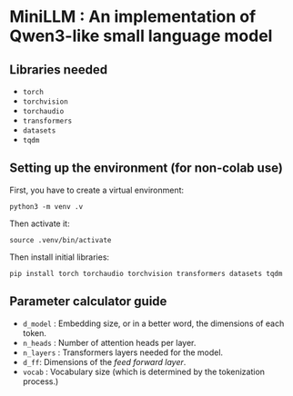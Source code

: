 # MiniLLM : An implementation of Qwen3-like small language model

## Libraries needed

* `torch`
* `torchvision`
* `torchaudio`
* `transformers`
* `datasets`
* `tqdm`

## Setting up the environment (for non-colab use)

First, you have to create a virtual environment:

```
python3 -m venv .v 
```

Then activate it:

```
source .venv/bin/activate
```

Then install initial libraries: 

```
pip install torch torchaudio torchvision transformers datasets tqdm
```


## Parameter calculator guide 

* `d_model` : Embedding size, or in a better word, the dimensions of each token.
* `n_heads` : Number of attention heads per layer.
* `n_layers` : Transformers layers needed for the model. 
* `d_ff`: Dimensions of the _feed forward layer_.
* `vocab` : Vocabulary size (which is determined by the tokenization process.)